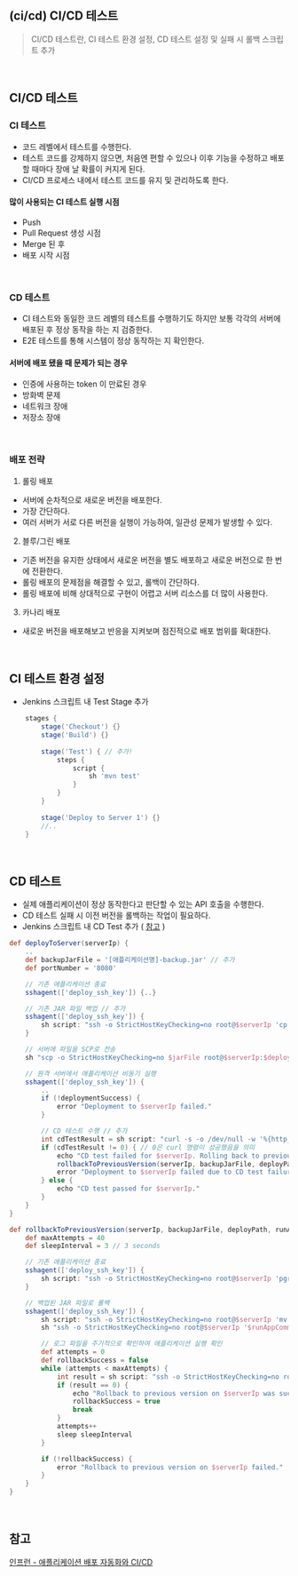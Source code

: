 ## (ci/cd) CI/CD 테스트
> CI/CD 테스트란, CI 테스트 환경 설정, CD 테스트 설정 및 실패 시 롤백 스크립트 추가

<br>

## CI/CD 테스트
### CI 테스트
- 코드 레벨에서 테스트를 수행한다. 
- 테스트 코드를 강제하지 않으면, 처음엔 편할 수 있으나 이후 기능을 수정하고 배포할 때마다 장애 날 확률이 커지게 된다. 
- CI/CD 프로세스 내에서 테스트 코드를 유지 및 관리하도록 한다.

#### 많이 사용되는 CI 테스트 실행 시점
- Push
- Pull Request 생성 시점
- Merge 된 후 
- 배포 시작 시점

<br>

### CD 테스트
- CI 테스트와 동일한 코드 레벨의 테스트를 수행하기도 하지만 보통 각각의 서버에 배포된 후 정상 동작을 하는 지 검증한다. 
- E2E 테스트를 통해 시스템이 정상 동작하는 지 확인한다.

#### 서버에 배포 됐을 때 문제가 되는 경우
- 인증에 사용하는 token 이 만료된 경우
- 방화벽 문제
- 네트워크 장애
- 저장소 장애

<br>

### 배포 전략
1. 롤링 배포
- 서버에 순차적으로 새로운 버전을 배포한다.
- 가장 간단하다.
- 여러 서버가 서로 다른 버전을 실행이 가능하여, 일관성 문제가 발생할 수 있다. 

2. 블루/그린 배포
- 기존 버전을 유지한 상태에서 새로운 버전을 별도 배포하고 새로운 버전으로 한 번에 전환한다. 
- 롤링 배포의 문제점을 해결할 수 있고, 롤백이 간단하다.
- 롤링 배포에 비해 상대적으로 구현이 어렵고 서버 리소스를 더 많이 사용한다.

3. 카나리 배포
- 새로운 버전을 배포해보고 반응을 지켜보며 점진적으로 배포 범위를 확대한다.

<br>

## CI 테스트 환경 설정
- Jenkins 스크립트 내 Test Stage 추가
```groovy
    stages {
	    stage('Checkout') {}
        stage('Build') {}
        
        stage('Test') { // 추가!
            steps {
                script {
                    sh 'mvn test'
                }
            }
        }
        
        stage('Deploy to Server 1') {}
        //..
	}
```

<br>

## CD 테스트 
- 실제 애플리케이션이 정상 동작한다고 판단할 수 있는 API 호출을 수행한다.
- CD 테스트 실패 시 이전 버전을 롤백하는 작업이 필요하다.
- Jenkins 스크립트 내 CD Test 추가 ( [참고](https://github.com/lleellee0/application-deploy-advanced/blob/main/3_3_rollback_fail_pipeline_script) )
```groovy
def deployToServer(serverIp) {
    ..
    def backupJarFile = '[애플리케이션명]-backup.jar' // 추가
    def portNumber = '8080'

    // 기존 애플리케이션 종료
    sshagent(['deploy_ssh_key']) {..}

    // 기존 JAR 파일 백업 // 추가
    sshagent(['deploy_ssh_key']) {
        sh script: "ssh -o StrictHostKeyChecking=no root@$serverIp 'cp $deployPath/[jar명].jar $deployPath/$backupJarFile'", returnStatus: true
    }

    // 서버에 파일을 SCP로 전송
    sh "scp -o StrictHostKeyChecking=no $jarFile root@$serverIp:$deployPath/"

    // 원격 서버에서 애플리케이션 비동기 실행
    sshagent(['deploy_ssh_key']) {
        ..
        if (!deploymentSuccess) {
            error "Deployment to $serverIp failed."
        }

        // CD 테스트 수행 // 추가
        int cdTestResult = sh script: "curl -s -o /dev/null -w '%{http_code}' http://$serverIp:$portNumber/[테스트할파일명].html", returnStatus: true
        if (cdTestResult != 0) { // 0은 curl 명령이 성공했음을 의미
            echo "CD test failed for $serverIp. Rolling back to previous version."
            rollbackToPreviousVersion(serverIp, backupJarFile, deployPath, runAppCommand, checkLogCommand)
            error "Deployment to $serverIp failed due to CD test failure." // CD Test 실패 시 에러 발생
        } else {
            echo "CD test passed for $serverIp."
        }
    }
}

def rollbackToPreviousVersion(serverIp, backupJarFile, deployPath, runAppCommand, checkLogCommand) { // 추가
    def maxAttempts = 40
    def sleepInterval = 3 // 3 seconds

    // 기존 애플리케이션 종료
    sshagent(['deploy_ssh_key']) {
        sh script: "ssh -o StrictHostKeyChecking=no root@$serverIp 'pgrep -f [ㅓjar명].jar && pkill -f [jar명].jar || echo \"No process found\"'", returnStatus: true
    }

    // 백업된 JAR 파일로 롤백
    sshagent(['deploy_ssh_key']) {
        sh script: "ssh -o StrictHostKeyChecking=no root@$serverIp 'mv $deployPath/$backupJarFile $deployPath/[jar명].jar'", returnStatus: true
        sh "ssh -o StrictHostKeyChecking=no root@$serverIp '$runAppCommand'"

        // 로그 파일을 주기적으로 확인하여 애플리케이션 실행 확인
        def attempts = 0
        def rollbackSuccess = false
        while (attempts < maxAttempts) {
            int result = sh script: "ssh -o StrictHostKeyChecking=no root@$serverIp '$checkLogCommand'", returnStatus: true
            if (result == 0) {
                echo "Rollback to previous version on $serverIp was successful."
                rollbackSuccess = true
                break
            }
            attempts++
            sleep sleepInterval
        }

        if (!rollbackSuccess) {
            error "Rollback to previous version on $serverIp failed."
        }
    }
}
```

<br>

## 참고
[인프런 - 애플리케이션 배포 자동화와 CI/CD](https://inf.run/WqKp9) 